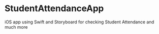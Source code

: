 # StudentAttendanceApp
iOS app using Swift and Storyboard for checking Student Attendance and much more
